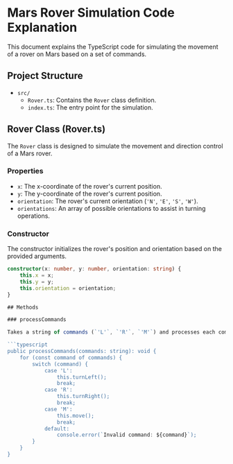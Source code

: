 # Mars Rover Simulation Code Explanation

This document explains the TypeScript code for simulating the movement of a rover on Mars based on a set of commands.

## Project Structure

- `src/`
  - `Rover.ts`: Contains the `Rover` class definition.
  - `index.ts`: The entry point for the simulation.

## Rover Class (Rover.ts)

The `Rover` class is designed to simulate the movement and direction control of a Mars rover.

### Properties

- `x`: The x-coordinate of the rover's current position.
- `y`: The y-coordinate of the rover's current position.
- `orientation`: The rover's current orientation (`'N'`, `'E'`, `'S'`, `'W'`).
- `orientations`: An array of possible orientations to assist in turning operations.

### Constructor

The constructor initializes the rover's position and orientation based on the provided arguments.

```typescript
constructor(x: number, y: number, orientation: string) {
    this.x = x;
    this.y = y;
    this.orientation = orientation;
}

## Methods

### processCommands

Takes a string of commands (`'L'`, `'R'`, `'M'`) and processes each command sequentially to adjust the rover's orientation or position on the grid.

```typescript
public processCommands(commands: string): void {
    for (const command of commands) {
        switch (command) {
            case 'L':
                this.turnLeft();
                break;
            case 'R':
                this.turnRight();
                break;
            case 'M':
                this.move();
                break;
            default:
                console.error(`Invalid command: ${command}`);
        }
    }
}
